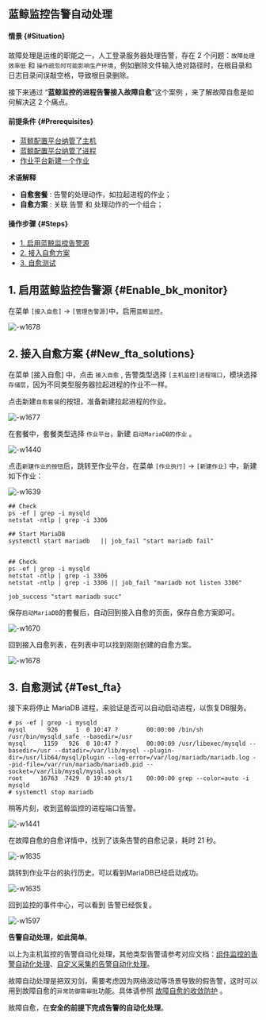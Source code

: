 蓝鲸监控告警自动处理
---

#### 情景 {#Situation}
故障处理是运维的职能之一，人工登录服务器处理告警，存在 2 个问题：`故障处理效率低` 和 `操作疏忽时可能影响生产环境`，例如删除文件输入绝对路径时，在根目录和日志目录间误敲空格，导致根目录删除。

接下来通过 “**蓝鲸监控的进程告警接入故障自愈**”这个案例 ，来了解故障自愈是如何解决这 2 个痛点。

#### 前提条件 {#Prerequisites}

- [蓝鲸配置平台纳管了主机](/CD/CMDB_management_hosts.md)
- [蓝鲸配置平台纳管了进程](/CD/CMDB_management_process.md)
- [作业平台新建一个作业](/CD/Massive_host_control.md#New_job)

**术语解释**
 - **自愈套餐** : 告警的处理动作，如拉起进程的作业；
 - **自愈方案** : 关联 告警 和 处理动作的一个组合；


#### 操作步骤 {#Steps}

- [1. 启用蓝鲸监控告警源](#Enable_restapi)
- [2. 接入自愈方案](#New_fta_solutions)
- [3. 自愈测试](#Test_fta)


## 1. 启用蓝鲸监控告警源 {#Enable_bk_monitor}

在菜单 `[接入自愈]` -> `[管理告警源]`中，启用`蓝鲸监控`。

![-w1678](media/15644862864407.jpg)


## 2. 接入自愈方案 {#New_fta_solutions}

在菜单 [接入自愈] 中，点击 `接入自愈` , 告警类型选择 `[主机监控]进程端口`，模块选择`存储层`，因为不同类型服务器拉起进程的作业不一样。

点击新建`自愈套餐`的按钮，准备新建拉起进程的作业。

![-w1677](media/15644864703986.jpg)

在套餐中，套餐类型选择 `作业平台`，新建 `启动MariaDB的作业` 。

![-w1440](media/15645573643892.jpg)

点击`新建作业的按钮`后，跳转至作业平台，在菜单 `[作业执行]` -> `[新建作业]` 中，新建如下作业：

![-w1639](media/15645571501689.jpg)

```
## Check
ps -ef | grep -i mysqld
netstat -ntlp | grep -i 3306

## Start MariaDB
systemctl start mariadb   || job_fail "start mariadb fail"


## Check 
ps -ef | grep -i mysqld
netstat -ntlp | grep -i 3306
netstat -ntlp | grep -i 3306 || job_fail "mariadb not listen 3306"

job_success "start mariadb succ"
```

保存`启动MariaDB`的套餐后，自动回到接入自愈的页面，保存自愈方案即可。

![-w1670](media/15644864936415.jpg)

回到接入自愈列表，在列表中可以找到刚刚创建的自愈方案。

![-w1678](media/15644865413991.jpg)

## 3. 自愈测试 {#Test_fta}

接下来将停止 MariaDB 进程，来验证是否可以自动启动进程，以恢复DB服务。

```
# ps -ef | grep -i mysqld
mysql      926     1  0 10:47 ?        00:00:00 /bin/sh /usr/bin/mysqld_safe --basedir=/usr
mysql     1159   926  0 10:47 ?        00:00:09 /usr/libexec/mysqld --basedir=/usr --datadir=/var/lib/mysql --plugin-dir=/usr/lib64/mysql/plugin --log-error=/var/log/mariadb/mariadb.log --pid-file=/var/run/mariadb/mariadb.pid --socket=/var/lib/mysql/mysql.sock
root     16763  7429  0 19:40 pts/1    00:00:00 grep --color=auto -i mysqld
# systemctl stop mariadb
```

稍等片刻，收到蓝鲸监控的进程端口告警。

![-w1441](media/15645579545088.jpg)

在故障自愈的自愈详情中，找到了该条告警的自愈记录，耗时 21 秒。

![-w1635](media/15645579997854.jpg)

跳转到作业平台的执行历史，可以看到MariaDB已经启动成功。

![-w1635](media/15645580172760.jpg)

回到监控的事件中心，可以看到 告警已经恢复。

![-w1597](media/15645606328548.jpg)


**告警自动处理，如此简单**。

以上为主机监控的告警自动化处理，其他类型告警请参考对应文档：[组件监控的告警自动化处理](https://docs.bk.tencent.com/product_white_paper/bk_monitor/Component_Monitor_Fault_Auto-recovery.html)、[自定义采集的告警自动化处理](https://docs.bk.tencent.com/product_white_paper/bk_monitor/Custom_Monitor_Auto-recovery.html)。

故障自动处理是把双刃剑，需要考虑因为网络波动等场景导致的假告警，这时可以用到故障自愈的`异常防御需审批`功能。具体请参照 [故障自愈的收敛防护](/CO/REST_API_PUSH_Alarm_processing_automation.html#Safe) 。

故障自愈，在**安全的前提下完成告警的自动化处理**。

